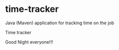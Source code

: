 # time-tracker
Java (Maven) application for tracking time on the job

Time tracker

Good Night everyone!!!
